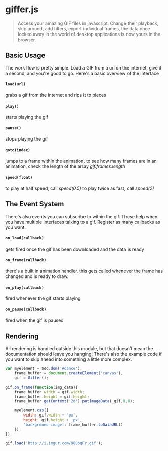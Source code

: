 giffer.js
======
> Access your amazing GIF files in javascript. Change their playback, skip around, add filters, export individual frames, the data once locked away in the world of desktop applications is now yours in the browser.

## Basic Usage
The work flow is pretty simple. Load a GIF from a url on the internet, give it a second, and you're good to go. Here's a basic overview of the interface
#### ```load(url)```
grabs a gif from the internet and rips it to pieces
#### ```play()```
starts playing the gif
#### ```pause()```
stops playing the gif
#### ```goto(index)```
jumps to a frame within the animation. to see how many frames are in an animation, check the length of the array _gif.frames.length_
#### ```speed(float)```
to play at half speed, call _speed(0.5)_ to play twice as fast, call _speed(2)_

## The Event System
There's also events you can subscribe to within the gif. These help when you have multiple interfaces talking to a gif. Register as many callbacks as you want.
#### ```on_load(callback)```
gets fired once the gif has been downloaded and the data is ready
#### ```on_frame(callback)```
there's a built in animation handler. this gets called whenever the frame has changed and is ready to draw.
#### ```on_play(callback)```
fired whenever the gif starts playing
#### ```on_pause(callback)```
fired when the gif is paused

## Rendering
All rendering is handled outside this module, but that doesn't mean the documentation should leave you hanging! There's also the example code if you want to skip ahead into something a little more complex.
```Javascript
var myelement = $dd.dom('#dance'),
	frame_buffer = document.createElement('canvas'),
	gif = Giffer();

gif.on_frame(function(img_data){
	frame_buffer.width = gif.width;
	frame_buffer.height = gif.height;
	frame_buffer.getContext('2d').putImageData(_gif,0,0);

	myelement.css({
		width: gif.width + 'px',
		height: gif.height + 'px',
		'background-image': frame_buffer.toDataURL()
	});
});

gif.load('http://i.imgur.com/98BbqFr.gif');
```